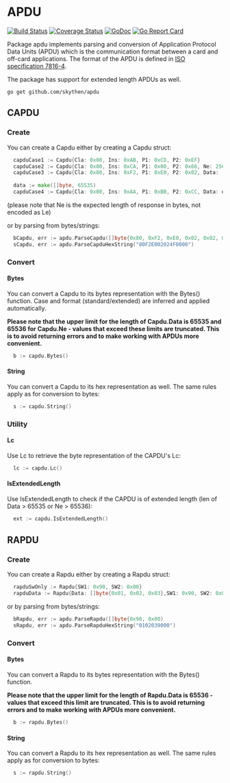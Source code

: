 # APDU

[![Build Status](https://travis-ci.org/skythen/apdu.svg?branch=master)](https://travis-ci.org/skythen/apdu)
[![Coverage Status](https://coveralls.io/repos/github/skythen/apdu/badge.svg)](https://coveralls.io/github/skythen/apdu)
[![GoDoc](https://godoc.org/github.com/skythen/apdu?status.svg)](http://godoc.org/github.com/skythen/apdu)
[![Go Report Card](https://goreportcard.com/badge/github.com/skythen/apdu)](https://goreportcard.com/report/github.com/skythen/apdu)

Package apdu implements parsing and conversion of Application Protocol Data Units (APDU) which is the communication
format between a card and off-card applications. The format of the APDU is defined
in [ISO specification 7816-4](https://www.iso.org/obp/ui/#iso:std:iso-iec:7816:-4:en).

The package has support for extended length APDUs as well.

`go get github.com/skythen/apdu`

## CAPDU

### Create

You can create a Capdu either by creating a Capdu struct:

```go
  capduCase1 := Capdu{Cla: 0x00, Ins: 0xAB, P1: 0xCD, P2: 0xEF}
  capduCase2 := Capdu{Cla: 0x80, Ins: 0xCA, P1: 0x00, P2: 0x66, Ne: 256}
  capduCase3 := Capdu{Cla: 0x80, Ins: 0xF2, P1: 0xE0, P2: 0x02, Data: []byte{0x4F, 0x00}, Ne: 256}
 
  data := make([]byte, 65535)
  capduCase4 := Capdu{Cla: 0x00, Ins: 0xAA, P1: 0xBB, P2: 0xCC, Data: data, Ne: 65536}
```

(please note that Ne is the expected length of response in bytes, not encoded as Le)

or by parsing from bytes/strings:

```go
  bCapdu, err := apdu.ParseCapdu([]byte{0x80, 0xF2, 0xE0, 0x02, 0x02, 0x4F, 0x00, 0x00)
  sCapdu, err := apdu.ParseCapduHexString("80F2E002024F0000")
```

### Convert

#### Bytes

You can convert a Capdu to its bytes representation with the Bytes() function. Case and format (standard/extended) are
inferred and applied automatically.

**Please note that the upper limit for the length of Capdu.Data is 65535 and 65536 for Capdu.Ne - values that exceed
these limits are truncated. This is to avoid returning errors and to make working with APDUs
more convenient.**

```go
  b := capdu.Bytes()
```

#### String

You can convert a Capdu to its hex representation as well. The same rules apply as for conversion to bytes:

```go
  s := capdu.String()
```

### Utility

#### Lc

Use Lc to retrieve the byte representation of the CAPDU's Lc:

```go
  lc := capdu.Lc()
```

#### IsExtendedLength

Use IsExtendedLength to check if the CAPDU is of extended length (len of Data > 65535 or Ne > 65536):

```go
  ext := capdu.IsExtendedLength()
```

## RAPDU

### Create

You can create a Rapdu either by creating a Rapdu struct:

```go
  rapduSwOnly := Rapdu{SW1: 0x90, SW2: 0x00}
  rapduData := Rapdu{Data: []byte{0x01, 0x02, 0x03},SW1: 0x90, SW2: 0x00}
```

or by parsing from bytes/strings:

```go
  bRapdu, err := apdu.ParseRapdu([]byte{0x90, 0x00)
  sRapdu, err := apdu.ParseRapduHexString("0102039000")
```

### Convert

#### Bytes

You can convert a Rapdu to its bytes representation with the Bytes() function.

**Please note that the upper limit for the length of Rapdu.Data is 65536 - values that exceed this limit are truncated. This is to avoid returning errors and to make working with APDUs more convenient.**

```go
  b := rapdu.Bytes()
```

#### String

You can convert a Rapdu to its hex representation as well. The same rules apply as for conversion to bytes:

```go
  s := rapdu.String()
```
